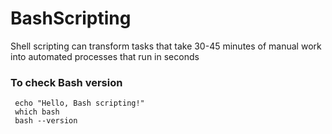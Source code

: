 # BashScripting
Shell scripting can transform tasks that take 30-45 minutes of manual  work into automated processes that run in seconds
### To check Bash version
```shell
 echo "Hello, Bash scripting!"
 which bash
 bash --version
```


